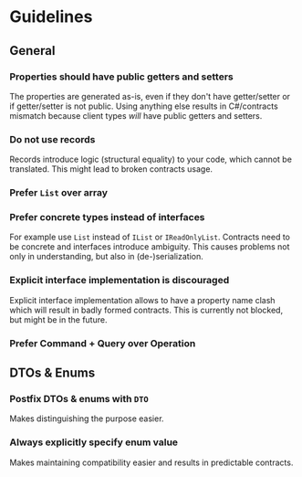 # Guidelines

## General

### Properties should have public getters and setters

The properties are generated as-is, even if they don't have getter/setter or if getter/setter is not public. Using
anything else results in C#/contracts mismatch because client types _will_ have public getters and setters.

### Do not use records

Records introduce logic (structural equality) to your code, which cannot be translated. This might lead to broken
contracts usage.

### Prefer `List` over array

### Prefer concrete types instead of interfaces

For example use `List` instead of `IList` or `IReadOnlyList`. Contracts need to be concrete and interfaces introduce
ambiguity. This causes problems not only in understanding, but also in (de-)serialization.

### Explicit interface implementation is discouraged

Explicit interface implementation allows to have a property name clash which will result in badly formed contracts.
This is currently not blocked, but might be in the future.

### Prefer Command + Query over Operation

## DTOs & Enums

### Postfix DTOs & enums with `DTO`

Makes distinguishing the purpose easier.

### Always explicitly specify enum value

Makes maintaining compatibility easier and results in predictable contracts.
